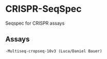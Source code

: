 # CRISPR-SeqSpec
Seqspec for CRISPR assays
## Assays
    -Multiseq-cropseq-10v3 (Luca/Daniel Bauer)
